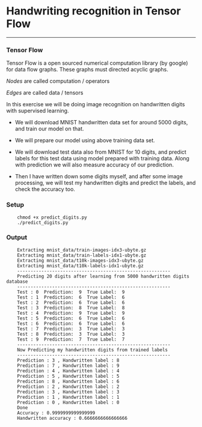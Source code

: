 # Handwriting recognition in Tensor Flow
---

### Tensor Flow
Tensor Flow is a open sourced numerical computation library (by google) for data flow graphs. These graphs must directed acyclic graphs.

*Nodes* are called computation / operators

*Edges* are called data / tensors

In this exercise we will be doing image recognition on handwritten digits with supervised learning.


* We will download MNIST handwritten data set for around 5000 digits, and train our model on that.

* We will prepare our model using above training data set.

* We will download test data also from MNIST for 10 digits, and predict labels for this test data using model prepared with training data. Along with prediction we will also measure accuracy of our prediction.

* Then I have written down some digits myself, and after some image processing, we will test my handwritten digits and predict the labels, and check the accuracy too.

### Setup


        chmod +x predict_digits.py
        ./predict_digits.py

### Output

        Extracting mnist_data/train-images-idx3-ubyte.gz
        Extracting mnist_data/train-labels-idx1-ubyte.gz
        Extracting mnist_data/t10k-images-idx3-ubyte.gz
        Extracting mnist_data/t10k-labels-idx1-ubyte.gz        
        ---------------------------------------------------------
        Predicting 20 digits after learning from 5000 handwritten digits database
        ---------------------------------------------------------
        Test : 0  Prediction:  9  True Label:  9
        Test : 1  Prediction:  6  True Label:  6
        Test : 2  Prediction:  6  True Label:  6
        Test : 3  Prediction:  8  True Label:  8
        Test : 4  Prediction:  9  True Label:  9
        Test : 5  Prediction:  6  True Label:  6
        Test : 6  Prediction:  6  True Label:  6
        Test : 7  Prediction:  3  True Label:  3
        Test : 8  Prediction:  3  True Label:  3
        Test : 9  Prediction:  7  True Label:  7
        ---------------------------------------------------------
        Now Predicting my handwritten digits from trained labels
        ---------------------------------------------------------
        Prediction : 3 , Handwritten label : 8
        Prediction : 7 , Handwritten label : 9
        Prediction : 4 , Handwritten label : 4
        Prediction : 5 , Handwritten label : 5
        Prediction : 8 , Handwritten label : 6
        Prediction : 2 , Handwritten label : 2
        Prediction : 3 , Handwritten label : 3
        Prediction : 1 , Handwritten label : 1
        Prediction : 0 , Handwritten label : 0
        Done
        Accuracy : 0.9999999999999999
        Handwritten accuracy : 0.6666666666666666
